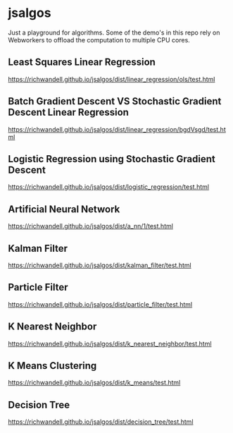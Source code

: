 # jsalgos
Just a playground for algorithms. 
Some of the demo's in this repo rely on Webworkers to offload the computation to multiple 
 CPU cores.

## Least Squares Linear Regression
https://richwandell.github.io/jsalgos/dist/linear_regression/ols/test.html

## Batch Gradient Descent VS Stochastic Gradient Descent Linear Regression
https://richwandell.github.io/jsalgos/dist/linear_regression/bgdVsgd/test.html

## Logistic Regression using Stochastic Gradient Descent
https://richwandell.github.io/jsalgos/dist/logistic_regression/test.html

## Artificial Neural Network
https://richwandell.github.io/jsalgos/dist/a_nn/1/test.html

## Kalman Filter
https://richwandell.github.io/jsalgos/dist/kalman_filter/test.html

## Particle Filter
https://richwandell.github.io/jsalgos/dist/particle_filter/test.html

## K Nearest Neighbor
https://richwandell.github.io/jsalgos/dist/k_nearest_neighbor/test.html

## K Means Clustering
https://richwandell.github.io/jsalgos/dist/k_means/test.html

## Decision Tree
https://richwandell.github.io/jsalgos/dist/decision_tree/test.html

